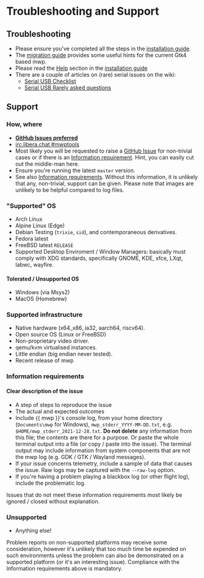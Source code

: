 # Troubleshooting and Support

## Troubleshooting

* Please ensure you've completed all the steps in the [installation guide](Building-with-meson-and-ninja.md).
* The [migration guide](mwp-Gtk4-migration-guide.md) provides some useful hints for the current  Gtk4 based mwp.
* Please read the [Help](Building-with-meson-and-ninja.md#help) section in the [installation guide](Building-with-meson-and-ninja.md)
* There are a couple of articles on (rare) serial issues on the wiki:
    * [Serial USB Checklist](https://github.com/stronnag/mwptools/wiki/Serial-USB-checklist)
	* [Serial USB Rarely asked questions](https://github.com/stronnag/mwptools/wiki/Serial-USB-RAQ)

## Support

### How, where

* [**GitHub Issues preferred**](https://github.com/stronnag/mwptools/issues)
* [irc.libera.chat #mwptools](ircs://irc.libera.chat/mwptools)
* Most likely you will be requested to raise a [GitHub Issue](https://github.com/stronnag/mwptools/issues) for non-trivial cases or if there is an [Information requirement](#information-requirements). Hint, you can easily cut out the middle-man here.
* Ensure you're running the latest `master` version.
* See also [Information requirements](#information-requirements). Without this information, it is unlikely that any, non-trivial, support can be given. Please note that images are unlikely to be helpful compared to log files.

### "Supported" OS

* Arch Linux
* Alpine Linux (Edge)
* Debian Testing (`trixie`, `sid`), and contemporaneous derivatives.
* Fedora latest
* FreeBSD latest `RELEASE`
* Supported Desktop Enviroment / Window Managers: basically must comply with XDG standards, specifically GNOME, KDE, xfce, LXqt, labwc, wayfire.

#### Tolerated / Unsupported OS

* Windows (via Msys2)
* MacOS (Homebrew)

### Supported infrastructure

* Native hardware (x64_x86, ia32, aarch64, riscv64).
* Open source OS (Linux or FreeBSD)
* Non-proprietary video driver.
* qemu/kvm virtualised instances.
* Little endian (big endian never tested).
* Recent release of mwp

### Information requirements

#### Clear description of the issue

* A step of steps to reproduce the issue
* The actual and expected outcomes
* Include {{ mwp }}'s console log, from your home directory (`Documents\mwp` for Windows), `mwp_stderr_YYYY-MM-DD.txt`, e.g. `$HOME/mwp_stderr_2021-12-28.txt`. **Do not delete** any information from this file; the contents are there for a purpose. Or paste the whole terminal output into a file (or copy / paste into the issue). The terminal output may include information from system components that are not the mwp log (e.g. GDK / GTK / Wayland messages).
* If your issue concerns telemetry, include a sample of data that causes the issue. Raw logs may be captured with the `--raw-log` option.
* If you're having a problem playing a blackbox log (or other flight log), include the problematic log.

Issues that do not meet these information requirements most likely be ignored / closed without explanation.

### Unsupported

* Anything else!

Problem reports on non-supported platforms may receive some consideration, however it's unlikely that too much time be expended on such environments unless the problem can also be demonstrated on a supported platform (or it's an interesting issue). Compliance with the Information requirements above is mandatory.
